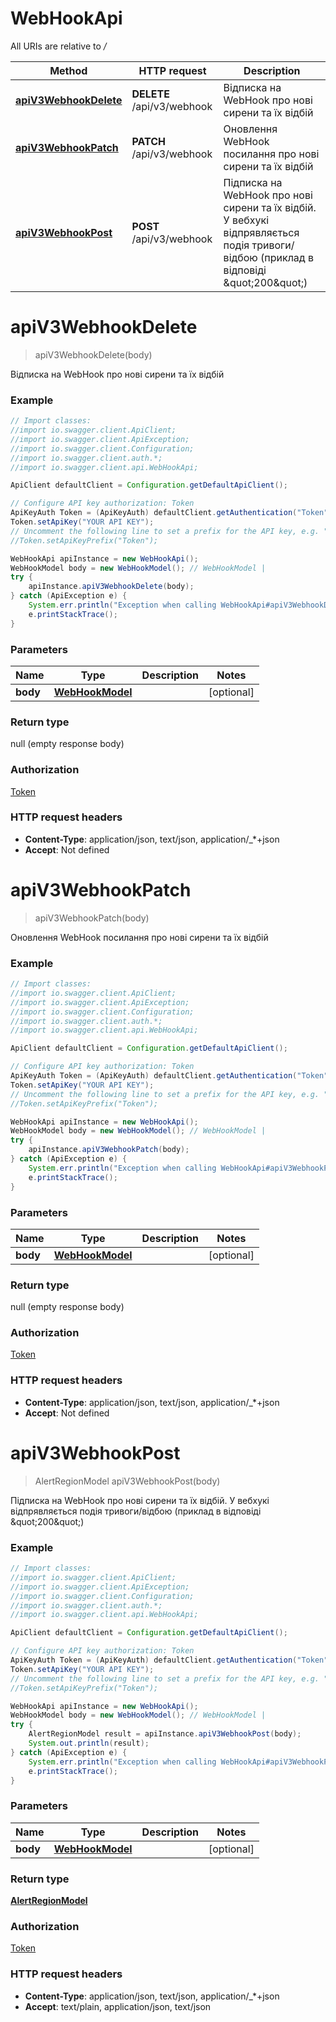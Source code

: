 # WebHookApi

All URIs are relative to */*

Method | HTTP request | Description
------------- | ------------- | -------------
[**apiV3WebhookDelete**](WebHookApi.md#apiV3WebhookDelete) | **DELETE** /api/v3/webhook | Відписка на WebHook про нові сирени та їх відбій
[**apiV3WebhookPatch**](WebHookApi.md#apiV3WebhookPatch) | **PATCH** /api/v3/webhook | Оновлення WebHook посилання про нові сирени та їх відбій
[**apiV3WebhookPost**](WebHookApi.md#apiV3WebhookPost) | **POST** /api/v3/webhook | Підписка на WebHook про нові сирени та їх відбій. У вебхукі відпрявляється подія тривоги/відбою (приклад в відповіді \&quot;200\&quot;)

<a name="apiV3WebhookDelete"></a>
# **apiV3WebhookDelete**
> apiV3WebhookDelete(body)

Відписка на WebHook про нові сирени та їх відбій

### Example
```java
// Import classes:
//import io.swagger.client.ApiClient;
//import io.swagger.client.ApiException;
//import io.swagger.client.Configuration;
//import io.swagger.client.auth.*;
//import io.swagger.client.api.WebHookApi;

ApiClient defaultClient = Configuration.getDefaultApiClient();

// Configure API key authorization: Token
ApiKeyAuth Token = (ApiKeyAuth) defaultClient.getAuthentication("Token");
Token.setApiKey("YOUR API KEY");
// Uncomment the following line to set a prefix for the API key, e.g. "Token" (defaults to null)
//Token.setApiKeyPrefix("Token");

WebHookApi apiInstance = new WebHookApi();
WebHookModel body = new WebHookModel(); // WebHookModel | 
try {
    apiInstance.apiV3WebhookDelete(body);
} catch (ApiException e) {
    System.err.println("Exception when calling WebHookApi#apiV3WebhookDelete");
    e.printStackTrace();
}
```

### Parameters

Name | Type | Description  | Notes
------------- | ------------- | ------------- | -------------
 **body** | [**WebHookModel**](WebHookModel.md)|  | [optional]

### Return type

null (empty response body)

### Authorization

[Token](../README.md#Token)

### HTTP request headers

 - **Content-Type**: application/json, text/json, application/_*+json
 - **Accept**: Not defined

<a name="apiV3WebhookPatch"></a>
# **apiV3WebhookPatch**
> apiV3WebhookPatch(body)

Оновлення WebHook посилання про нові сирени та їх відбій

### Example
```java
// Import classes:
//import io.swagger.client.ApiClient;
//import io.swagger.client.ApiException;
//import io.swagger.client.Configuration;
//import io.swagger.client.auth.*;
//import io.swagger.client.api.WebHookApi;

ApiClient defaultClient = Configuration.getDefaultApiClient();

// Configure API key authorization: Token
ApiKeyAuth Token = (ApiKeyAuth) defaultClient.getAuthentication("Token");
Token.setApiKey("YOUR API KEY");
// Uncomment the following line to set a prefix for the API key, e.g. "Token" (defaults to null)
//Token.setApiKeyPrefix("Token");

WebHookApi apiInstance = new WebHookApi();
WebHookModel body = new WebHookModel(); // WebHookModel | 
try {
    apiInstance.apiV3WebhookPatch(body);
} catch (ApiException e) {
    System.err.println("Exception when calling WebHookApi#apiV3WebhookPatch");
    e.printStackTrace();
}
```

### Parameters

Name | Type | Description  | Notes
------------- | ------------- | ------------- | -------------
 **body** | [**WebHookModel**](WebHookModel.md)|  | [optional]

### Return type

null (empty response body)

### Authorization

[Token](../README.md#Token)

### HTTP request headers

 - **Content-Type**: application/json, text/json, application/_*+json
 - **Accept**: Not defined

<a name="apiV3WebhookPost"></a>
# **apiV3WebhookPost**
> AlertRegionModel apiV3WebhookPost(body)

Підписка на WebHook про нові сирени та їх відбій. У вебхукі відпрявляється подія тривоги/відбою (приклад в відповіді \&quot;200\&quot;)

### Example
```java
// Import classes:
//import io.swagger.client.ApiClient;
//import io.swagger.client.ApiException;
//import io.swagger.client.Configuration;
//import io.swagger.client.auth.*;
//import io.swagger.client.api.WebHookApi;

ApiClient defaultClient = Configuration.getDefaultApiClient();

// Configure API key authorization: Token
ApiKeyAuth Token = (ApiKeyAuth) defaultClient.getAuthentication("Token");
Token.setApiKey("YOUR API KEY");
// Uncomment the following line to set a prefix for the API key, e.g. "Token" (defaults to null)
//Token.setApiKeyPrefix("Token");

WebHookApi apiInstance = new WebHookApi();
WebHookModel body = new WebHookModel(); // WebHookModel | 
try {
    AlertRegionModel result = apiInstance.apiV3WebhookPost(body);
    System.out.println(result);
} catch (ApiException e) {
    System.err.println("Exception when calling WebHookApi#apiV3WebhookPost");
    e.printStackTrace();
}
```

### Parameters

Name | Type | Description  | Notes
------------- | ------------- | ------------- | -------------
 **body** | [**WebHookModel**](WebHookModel.md)|  | [optional]

### Return type

[**AlertRegionModel**](AlertRegionModel.md)

### Authorization

[Token](../README.md#Token)

### HTTP request headers

 - **Content-Type**: application/json, text/json, application/_*+json
 - **Accept**: text/plain, application/json, text/json

